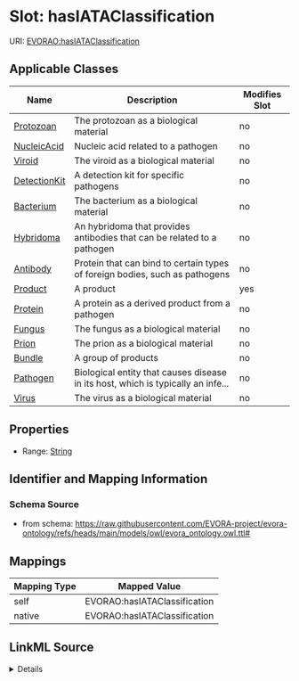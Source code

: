 

# Slot: hasIATAClassification



URI: [EVORAO:hasIATAClassification](https://raw.githubusercontent.com/EVORA-project/evora-ontology/refs/heads/main/models/owl/evora_ontology.owl.ttl#hasIATAClassification)



<!-- no inheritance hierarchy -->





## Applicable Classes

| Name | Description | Modifies Slot |
| --- | --- | --- |
| [Protozoan](Protozoan.md) | The protozoan as a biological material |  no  |
| [NucleicAcid](NucleicAcid.md) | Nucleic acid related to a pathogen |  no  |
| [Viroid](Viroid.md) | The viroid as a biological material |  no  |
| [DetectionKit](DetectionKit.md) | A detection kit for specific pathogens |  no  |
| [Bacterium](Bacterium.md) | The bacterium as a biological material |  no  |
| [Hybridoma](Hybridoma.md) | An hybridoma that provides antibodies that can be related to a pathogen |  no  |
| [Antibody](Antibody.md) | Protein that can bind to certain types of foreign bodies, such as pathogens |  no  |
| [Product](Product.md) | A product |  yes  |
| [Protein](Protein.md) | A protein as a derived product from a pathogen |  no  |
| [Fungus](Fungus.md) | The fungus as a biological material |  no  |
| [Prion](Prion.md) | The prion as a biological material |  no  |
| [Bundle](Bundle.md) | A group of products |  no  |
| [Pathogen](Pathogen.md) | Biological entity that causes disease in its host, which is typically an infe... |  no  |
| [Virus](Virus.md) | The virus as a biological material |  no  |







## Properties

* Range: [String](String.md)





## Identifier and Mapping Information







### Schema Source


* from schema: https://raw.githubusercontent.com/EVORA-project/evora-ontology/refs/heads/main/models/owl/evora_ontology.owl.ttl#




## Mappings

| Mapping Type | Mapped Value |
| ---  | ---  |
| self | EVORAO:hasIATAClassification |
| native | EVORAO:hasIATAClassification |




## LinkML Source

<details>
```yaml
name: hasIATAClassification
from_schema: https://raw.githubusercontent.com/EVORA-project/evora-ontology/refs/heads/main/models/owl/evora_ontology.owl.ttl#
rank: 1000
alias: hasIATAClassification
domain_of:
- Product
range: string

```
</details>